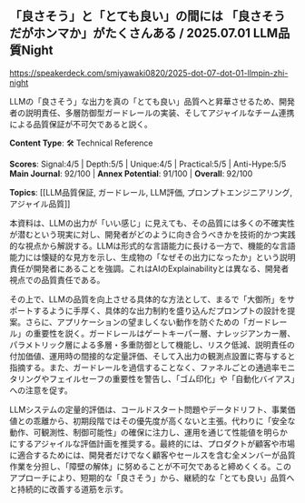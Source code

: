 ## 「良さそう」と「とても良い」の間には 「良さそうだがホンマか」がたくさんある / 2025.07.01 LLM品質Night

https://speakerdeck.com/smiyawaki0820/2025-dot-07-dot-01-llmpin-zhi-night

LLMの「良さそう」な出力を真の「とても良い」品質へと昇華させるため、開発者の説明責任、多層防御型ガードレールの実装、そしてアジャイルなチーム連携による品質保証が不可欠であると説く。

**Content Type**: 🛠️ Technical Reference

**Scores**: Signal:4/5 | Depth:5/5 | Unique:4/5 | Practical:5/5 | Anti-Hype:5/5
**Main Journal**: 92/100 | **Annex Potential**: 91/100 | **Overall**: 92/100

**Topics**: [[LLM品質保証, ガードレール, LLM評価, プロンプトエンジニアリング, アジャイル品質]]

本資料は、LLMの出力が「いい感じ」に見えても、その品質には多くの不確実性が潜むという現実に対し、開発者がどのように向き合うべきかを技術的かつ実践的な視点から解説する。LLMは形式的な言語能力に長ける一方で、機能的な言語能力には懐疑的な見方を示し、生成物の「なぜその出力になったか」という説明責任が開発者にあることを強調。これはAIのExplainabilityとは異なる、開発者視点での品質責任である。

その上で、LLMの品質を向上させる具体的な方法として、まるで「大御所」をサポートするように手厚く、具体的な出力制約を盛り込んだプロンプトの設計を提案。さらに、アプリケーションの望ましくない動作を防ぐための「ガードレール」の重要性を説く。ガードレールはゲートキーパー層、ナレッジアンカー層、パラメトリック層による多層・多重防御として機能し、リスク低減、説明責任の付加価値、運用時の間接的な定量評価、そして入出力の観測点設置に寄与すると指摘する。また、ガードレールを過信することなく、ファネルごとの通過率モニタリングやフェイルセーフの重要性を警告し、「ゴム印化」や「自動化バイアス」への注意を促す。

LLMシステムの定量的評価は、コールドスタート問題やデータドリフト、事業価値との乖離から、初期段階ではその優先度が高くないと主張。代わりに「安全な動作、可観測性、制御可能性」の確保に注力し、運用を通じて性能値を明らかにするアジャイルな評価計画を推奨する。最終的には、プロダクトが顧客や市場に適合するためには、開発者だけでなく顧客やセールスを含む全メンバーが品質作業を分担し、「障壁の解体」に努めることが不可欠であると締めくくる。このアプローチにより、短期的な「良さそう」から、継続的な「とても良い」品質へと持続的に改善する道筋を示す。
